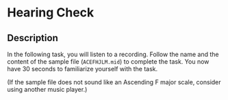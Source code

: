 Hearing Check
===

## Description

In the following task, you will listen to a recording. Follow the name and the content of the sample file (`ACEFHJLM.mid`) to complete the task. You now have 30 seconds to familiarize yourself with the task.

(If the sample file does not sound like an Ascending F major scale, consider using another music player.)